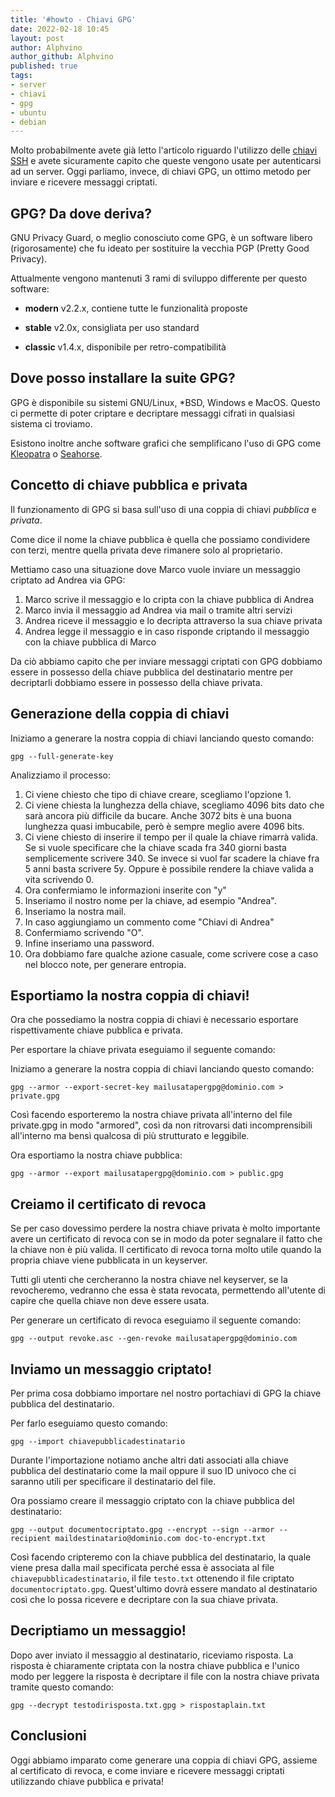 ```yaml
---
title: '#howto - Chiavi GPG' 
date: 2022-02-18 10:45
layout: post 
author: Alphvino
author_github: Alphvino
published: true
tags: 
- server
- chiavi
- gpg
- ubuntu
- debian
---
```


Molto probabilmente avete già letto l'articolo riguardo l'utilizzo delle [chiavi SSH](https://linuxhub.it/articles/howto-Chiavi-ssh/) e avete sicuramente capito che queste vengono usate per autenticarsi ad un server. Oggi parliamo, invece, di chiavi GPG, un ottimo metodo per inviare e ricevere messaggi criptati.


## GPG? Da dove deriva?

GNU Privacy Guard, o meglio conosciuto come GPG, è un software libero (rigorosamente) che fu ideato per sostituire la vecchia PGP (Pretty Good Privacy).

Attualmente vengono mantenuti 3 rami di sviluppo differente per questo software:

- **modern** v2.2.x, contiene tutte le funzionalità proposte

- **stable** v2.0x, consigliata per uso standard

- **classic** v1.4.x, disponibile per retro-compatibilità

## Dove posso installare la suite GPG?

GPG è disponibile su sistemi GNU/Linux, *BSD, Windows e MacOS. Questo ci permette di poter criptare e decriptare messaggi cifrati in qualsiasi sistema ci troviamo.

Esistono inoltre anche software grafici che semplificano l'uso di GPG come [Kleopatra](https://www.openpgp.org/software/kleopatra/) o [Seahorse](https://it.wikipedia.org/wiki/Seahorse).

## Concetto di chiave pubblica e privata

Il funzionamento di GPG si basa sull'uso di una coppia di chiavi *pubblica* e *privata*.

Come dice il nome la chiave pubblica è quella che possiamo condividere con terzi, mentre quella privata deve rimanere solo al proprietario.

Mettiamo caso una situazione dove Marco vuole inviare un messaggio criptato ad Andrea via GPG:

1) Marco scrive il messaggio e lo cripta con la chiave pubblica di Andrea
2) Marco invia il messaggio ad Andrea via mail o tramite altri servizi
3) Andrea riceve il messaggio e lo decripta attraverso la sua chiave privata
4) Andrea legge il messaggio e in caso risponde criptando il messaggio con la chiave pubblica di Marco

Da ciò abbiamo capito che per inviare messaggi criptati con GPG dobbiamo essere in possesso della chiave pubblica del destinatario mentre per decriptarli dobbiamo essere in possesso della chiave privata.

## Generazione della coppia di chiavi

Iniziamo a generare la nostra coppia di chiavi lanciando questo comando:

```shell
gpg --full-generate-key
```

Analizziamo il processo:

1) Ci viene chiesto che tipo di chiave creare, scegliamo l'opzione 1.
2) Ci viene chiesta la lunghezza della chiave, scegliamo 4096 bits dato che sarà ancora più difficile da bucare. Anche 3072 bits è una buona lunghezza quasi imbucabile, però è sempre meglio avere 4096 bits.
3) Ci viene chiesto di inserire il tempo per il quale la chiave rimarrà valida. Se si vuole specificare che la chiave scada fra 340 giorni basta semplicemente scrivere 340. Se invece si vuol far scadere la chiave fra 5 anni basta scrivere 5y. Oppure è possibile rendere la chiave valida a vita scrivendo 0.
4) Ora confermiamo le informazioni inserite con "y"
5) Inseriamo il nostro nome per la chiave, ad esempio "Andrea".
6) Inseriamo la nostra mail.
7) In caso aggiungiamo un commento come "Chiavi di Andrea"
8) Confermiamo scrivendo "O".
9) Infine inseriamo una password.
10) Ora dobbiamo fare qualche azione casuale, come scrivere cose a caso nel blocco note, per generare entropia.

## Esportiamo la nostra coppia di chiavi!

Ora che possediamo la nostra coppia di chiavi è necessario esportare rispettivamente chiave pubblica e privata.

Per esportare la chiave privata eseguiamo il seguente comando:

Iniziamo a generare la nostra coppia di chiavi lanciando questo comando:

```shell
gpg --armor --export-secret-key mailusatapergpg@dominio.com > private.gpg
```

Così facendo esporteremo la nostra chiave privata all'interno del file private.gpg in modo "armored", così da non ritrovarsi dati incomprensibili all'interno ma bensì qualcosa di più strutturato e leggibile.

Ora esportiamo la nostra chiave pubblica:

```shell
gpg --armor --export mailusatapergpg@dominio.com > public.gpg
```

## Creiamo il certificato di revoca

Se per caso dovessimo perdere la nostra chiave privata è molto importante avere un certificato di revoca con se in modo da poter segnalare il fatto che la chiave non è più valida. Il certificato di revoca torna molto utile quando la propria chiave viene pubblicata in un keyserver. 

Tutti gli utenti che cercheranno la nostra chiave nel keyserver, se la revocheremo, vedranno che essa è stata revocata, permettendo all'utente di capire che quella chiave non deve essere usata.

Per generare un certificato di revoca eseguiamo il seguente comando:

```shell
gpg --output revoke.asc --gen-revoke mailusatapergpg@dominio.com
```

## Inviamo un messaggio criptato!

Per prima cosa dobbiamo importare nel nostro portachiavi di GPG la chiave pubblica del destinatario.

Per farlo eseguiamo questo comando:

```shell
gpg --import chiavepubblicadestinatario
```

Durante l'importazione notiamo anche altri dati associati alla chiave pubblica del destinatario come la mail oppure il suo ID univoco che ci saranno utili per specificare il destinatario del file.

Ora possiamo creare il messaggio criptato con la chiave pubblica del destinatario:

```shell
gpg --output documentocriptato.gpg --encrypt --sign --armor --recipient maildestinatario@dominio.com doc-to-encrypt.txt
```

Così facendo cripteremo con la chiave pubblica del destinatario, la quale viene presa dalla mail specificata perché essa è associata al file `chiavepubblicadestinatario`, il file `testo.txt` ottenendo il file criptato `documentocriptato.gpg`. Quest'ultimo dovrà essere mandato al destinatario così che lo possa ricevere e decriptare con la sua chiave privata.

## Decriptiamo un messaggio!

Dopo aver inviato il messaggio al destinatario, riceviamo risposta. La risposta è chiaramente criptata con la nostra chiave pubblica e l'unico modo per leggere la risposta è decriptare il file con la nostra chiave privata tramite questo comando:

```shell
gpg --decrypt testodirisposta.txt.gpg > rispostaplain.txt
```

## Conclusioni

Oggi abbiamo imparato come generare una coppia di chiavi GPG, assieme al certificato di revoca, e come inviare e ricevere messaggi criptati utilizzando chiave pubblica e privata! 
